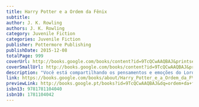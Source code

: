 ```yaml
---
title: Harry Potter e a Ordem da Fênix
subtitle: 
author: J. K. Rowling
authors: J. K. Rowling
category: Juvenile Fiction
categories: Juvenile Fiction
publisher: Pottermore Publishing
publishDate: 2015-12-08
totalPage: 999
coverUrl: http://books.google.com/books/content?id=9TcQCwAAQBAJ&printsec=frontcover&img=1&zoom=1&source=gbs_api
coverSmallUrl: http://books.google.com/books/content?id=9TcQCwAAQBAJ&printsec=frontcover&img=1&zoom=5&source=gbs_api
description: "Você está compartilhando os pensamentos e emoções do Lorde das Trevas. O diretor acha que é desaconselhável que isto continue a acontecer. E quer que eu lhe ensine como fechar a mente ao Lorde das Trevas.' Tempos sombrios se abateram sobre Hogwarts. Depois do ataque dos Dementadores ao seu primo Dudley, Harry Potter sabe que Voldemort fará tudo para encontrá-lo. Muitos negam o retorno do Lorde das Trevas, mas Harry não está sozinho: uma ordem secreta se reúne no Largo Grimmauld para fazer frente às forças sombrias. Harry precisa permitir que o professor Snape o ensine a se proteger dos vorazes ataques de Voldemort à sua mente. Mas eles estão ficando cada vez mais fortes, e o tempo de Harry está acabando..."
link: https://books.google.com/books/about/Harry_Potter_e_a_Ordem_da_F%C3%AAnix.html?hl=&id=9TcQCwAAQBAJ
previewLink: http://books.google.pt/books?id=9TcQCwAAQBAJ&dq=ordem+da+fenix&hl=&as_pt=BOOKS&cd=1&source=gbs_api
isbn13: 9781781104040
isbn10: 1781104042
---
```

